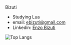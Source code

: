 Bizuti 

-  Studying Lua
-  email: ebizuti@gmail.com
-  Linkedin: <a href=https://www.linkedin.com/in/enzo-bizuti-30ba7b239/>Enzo Bizuti <a/> 

![Top Langs](https://github-readme-stats.vercel.app/api/top-langs/?username=bizuti&layout=compact&theme:dracula&hide_progress=true&langs_count=5)


